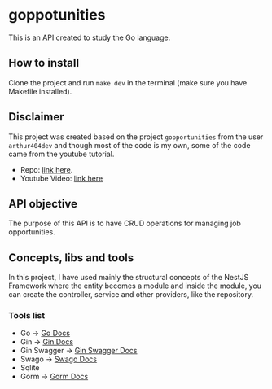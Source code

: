 # goppotunities

This is an API created to study the Go language.

## How to install

Clone the project and run `make dev` in the terminal (make sure you have Makefile installed).

## Disclaimer
This project was created based on the project `gopportunities` from the user `arthur404dev` and though most of the code is my own, some of the code came from the youtube tutorial.

- Repo: [link here](https://github.com/arthur404dev/gopportunities).
- Youtube Video: [link here](https://www.youtube.com/watch?v=wyEYpX5U4Vg&t=10250s)

## API objective

The purpose of this API is to have CRUD operations for managing job opportunities.

## Concepts, libs and tools

In this project, I have used mainly the structural concepts of the NestJS Framework where the entity becomes a module and inside the module, you can create the controller, service and other providers, like the repository.

### Tools list
- Go → [Go Docs](https://go.dev/)
- Gin → [Gin Docs](https://gin-gonic.com/)
- Gin Swagger → [Gin Swagger Docs](github.com/swaggo/gin-swagger)
- Swago → [Swago Docs](https://github.com/swaggo/swag/)
- Sqlite
- Gorm → [Gorm Docs](https://gorm.io/)